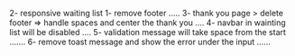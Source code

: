 2- responsive waiting list
1- remove footer .....
3- thank you page > delete footer => handle spaces and center the thank you ....
4- navbar in wainting list will be disabled ....
5- validation message will take space from the start .......
6- remove toast message and show the error under the input ......
